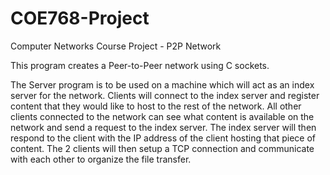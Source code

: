 # COE768-Project
Computer Networks Course Project - P2P Network

This program creates a Peer-to-Peer network using C sockets.

The Server program is to be used on a machine which will act as an index server for the network. Clients will connect to the index server
and register content that they would like to host to the rest of the network. All other clients connected to the network can see what
content is available on the network and send a request to the index server. The index server will then respond to the client with the 
IP address of the client hosting that piece of content. The 2 clients will then setup a TCP connection and communicate with each other 
to organize the file transfer.
